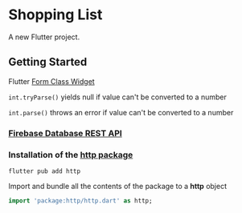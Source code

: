 # Shopping List

A new Flutter project.

## Getting Started

Flutter [Form Class Widget](https://api.flutter.dev/flutter/widgets/Form-class.html "read docs")

`int.tryParse()` yields null if value can't be converted to a number

`int.parse()` throws an error if value can't be converted to a number

### [Firebase Database REST API](https://firebase.google.com/docs/reference/rest/database#section-get "read docs")

### Installation of the [http package](https://pub.dev/packages/http/install "read docs")

```terminal
flutter pub add http
```

Import and bundle all the contents of the package to a **http** object

```dart
import 'package:http/http.dart' as http;
```
